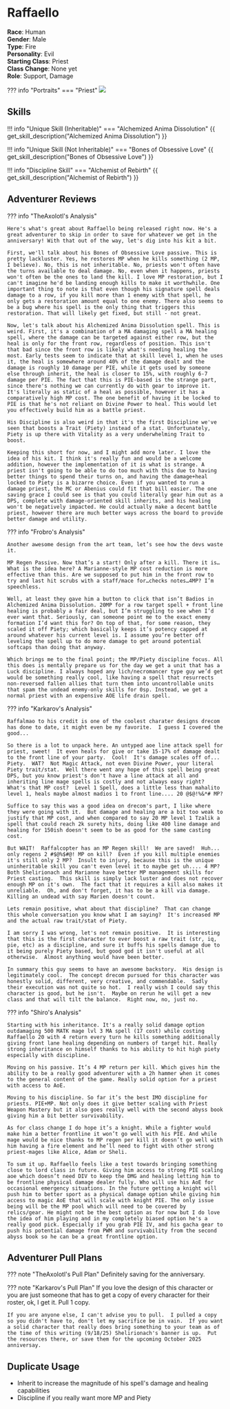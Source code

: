 # Raffaello

**Race**: Human  
**Gender**: Male  
**Type**: Fire  
**Personality**: Evil   
**Starting Class**: Priest    
**Class Change**: None yet  
**Role**: Support, Damage

??? info "Portraits"
    === "Priest"
        ![](../img/raffaello-priest.jpg)

## Skills
!!! info "Unique Skill (Inheritable)"
    === "Alchemized Anima Dissolution"
        {{ get_skill_description("Alchemized Anima Dissolution") }}

!!! info "Unique Skill (Not Inheritable)"
    === "Bones of Obsessive Love"
        {{ get_skill_description("Bones of Obsessive Love") }}

!!! info "Discipline Skill"
    === "Alchemist of Rebirth"
        {{ get_skill_description("Alchemist of Rebirth") }}

## Adventurer Reviews

??? info "TheAxolotl's Analysis"

    Here's what's great about Raffaello being released right now. He's a great adventurer to skip in order to save for whatever we get in the anniversary! With that out of the way, let's dig into his kit a bit.

    First, we'll talk about his Bones of Obsessive Love passive. This is pretty lackluster. Yes, he restores MP when he kills something (2 MP, I believe). No, this is not inheritable. No, priests won't often have the turns available to deal damage. No, even when it happens, priests won't often be the ones to land the kill. I love MP restoration, but I can't imagine he'd be landing enough kills to make it worthwhile. One important thing to note is that even though his signature spell deals damage to a row, if you kill more than 1 enemy with that spell, he only gets a restoration amount equal to one enemy. There also seems to be a bug where his spell is the only thing that triggers this restoration. That will likely get fixed, but still - not great.

    Now, let's talk about his Alchemized Anima Dissolution spell. This is weird. First, it's a combination of a MA damaging spell a MA healing spell, where the damage can be targeted against either row, but the heal is only for the front row, regardless of position. This isn't that bad since the front row is likely what's needing healing the most. Early tests seem to indicate that at skill level 1, when he uses it, the heal is somewhere around 40% of the damage dealt and the damage is roughly 10 damage per PIE, while it gets used by someone else through inherit, the heal is closer to 15%, with roughly 6-7 damage per PIE. The fact that this is PIE-based is the strange part, since there's nothing we can currently do with gear to improve it. It's literally as static of a heal as possible, however it has a comparatively high MP cost. The one benefit of having it be locked to PIE is that he's not reliant on Divine Power to heal. This would let you effectively build him as a battle priest.

    His Discipline is also weird in that it's the first Discipline we've seen that boosts a Trait (Piety) instead of a stat. Unfortunately, Piety is up there with Vitality as a very underwhelming Trait to boost.

    Keeping this short for now, and I might add more later. I love the idea of his kit. I think it's really fun and would be a welcome addition, however the implementation of it is what is strange. A priest isn't going to be able to do too much with this due to having better things to spend their turns on, and having the damage+heal locked to Piety is a bizarre choice. Even if you wanted to run a damage priest, the MC or Abenius could fit that bill easier. The one saving grace I could see is that you could literally gear him out as a DPS, complete with damage-oriented skill inherits, and his healing won't be negatively impacted. He could actually make a decent battle priest, however there are much better ways across the board to provide better damage and utility.

??? info "Frobro's Analysis"

    Another awesome design from the art team, let’s see how the devs waste it. 

    MP Regen Passive. Now that’s a start! Only after a kill. There it is… What is the idea here? A Marianne-style MP cost reduction is more effective than this. Are we supposed to put him in the front row to try and last hit scrubs with a staff/mace for…checks notes…4MP? I’m speechless.

    Well, at least they gave him a button to click that isn’t Badios in Alchemized Anima Dissolution. 20MP for a row target spell + front line healing is probably a fair deal, but I’m struggling to see when I’d ever want that. Seriously, can someone point me to the exact enemy formation I’d want this for? On top of that, for some reason, they scaled it off Piety; which basically keeps it’s potency capped at around whatever his current level is. I assume you’re better off leveling the spell up to do more damage to get around potential softcaps than doing that anyway.

    Which brings me to the final point; the MP/Piety discipline focus. All this does is mentally prepare us for the day we get a unit that has a Luck discipline. I always hoped any lich/necromancer type guy we’d get would be something really cool, like having a spell that resurrects non-reversed fallen allies that turn them into uncontrollable units that spam the undead enemy-only skills for 0sp. Instead, we get a normal priest with an expensive AOE life drain spell.

??? info "Karkarov's Analysis"

    Raffalmao to his credit is one of the coolest charater designs drecom has done to date, it might even be my favorite.  I guess I covered the good...

    So there is a lot to unpack here. An untyped aoe line attack spell for priest, sweet!  It even heals for give or take 15-17% of damage dealt to the front line of your party.  Cool!  It's damage scales off of... Piety.  WAT?  Not Magic Attack, not even Divine Power, your literal Piety trait/stat.  Well there went any hope of this spell being great DPS, but you know priest's don't have a line attack at all and inheriting line mage spells is costly and not always easy right?  What's that MP cost?  Level 1 Spell, does a little less than mahalito level 1, heals maybe almost madios 1 to front line.... 20 @$@!%&*# MP?
    
    Suffice to say this was a good idea on drecom's part, I like where they were going with it.  But damage and healing are a bit too weak to justify that MP cost, and when compared to say 20 MP level 1 Tzalik a spell that could reach 2k surety hits, doing like 400 line damage and healing for 150ish doesn't seem to be as good for the same casting cost.

    But WAIT!  Raffalcopter has an MP Regen skill!  We are saved!  Huh... only regens 2 #$@%$#@! MP on kill?  Even if you kill multiple enemies it's still only 2 MP?  Insult to injury, because this is the unique uninheritable skill you can't even level it to maybe get uh.... 4 MP?  Both Shelirionach and Marianne have better MP management skills for Priest casting.  This skill is simply lack luster and does not recover enough MP on it's own.  The fact that it requires a kill also makes it unreliable.  Oh, and don't forget, it has to be a kill via damage.  Killing an undead with say Marien doesn't count.

    Lets remain positive, what about that discipline?  That can change this whole conversation you know what I am saying?  It's increased MP and the actual raw trait/stat of Piety.
    
    I am sorry I was wrong, let's not remain positive.  It is interesting that this is the first character to ever boost a raw trait (str, iq, pie, etc) as a discipline, and sure it buffs his spells damage due to it being purely Piety based, but good god it isn't useful at all otherwise.  Almost anything would have been better.

    In summary this guy seems to have an awesome backstory.  His design is legitimately cool.  The concept drecom pursued for this character was honestly solid, different, very creative, and commendable.  Sadly their execution was not quite so hot.  I really wish I could say this character is good, but he isn't.  Maybe on rerun he will get a new class and that will tilt the balance.  Right now, no, just no.

??? info "Shiro's Analysis"

    Starting with his inheritance. It's a really solid damage option outdamaging 500 MATK mage lvl 3 MA spell (17 cost) while costing Raffaello 20 with 4 return every turn he kills something additionally giving front lane healing depending on numbers of target hit. Really strong inheritance on himself thanks to his ability to hit high piety especially with discipline.

    Moving on his passive. It’s 4 MP return per kill. Which gives him the ability to be a really good adventurer with a 2h hammer when it comes to the general content of the game. Really solid option for a priest with access to AoE.

    Moving to his discipline. So far it’s the best IMO discipline for priests. PIE+MP. Not only does it give better scaling with Priest Weapon Mastery but it also goes really well with the second abyss book giving him a bit better survivability. 

    As for class change I do hope it’s a knight. While a fighter would make him a better frontline it won’t go well with his PIE. And while mage would be nice thanks to MP regen per kill it doesn’t go well with him having a fire element and he’ll need to fight with other strong priest-mages like Alice, Adam or Sheli.

    To sum it up. Raffaello feels like a test towards bringing something close to lord class in future. Giving him access to strong PIE scaling aoe which doesn’t need DIV to keep the DMG and healing letting him to be frontline physical damage dealer fully. Who will use his AoE for occasional emergency situations. In the future getting a knight will push him to better sport as a physical damage option while giving him access to magic AoE that will scale with knight PIE. The only issue being will be the MP pool which will need to be covered by relics/gear. He might not be the best option as for now but I do love the idea of him playing and in my completely biased option he's a really good pick. Especially if you grab PIE IV, and his gacha gear to push his potential damage from PWM and survivability from the second abyss book so he can be a great frontline option.

## Adventurer Pull Plans

??? note "TheAxolotl's Pull Plan"
    Definitely saving for the anniversary.

??? note "Karkarov's Pull Plan"
    If you love the design of this character or you are just someone that has to get a copy of every character for their roster, ok, I get it.  Pull 1 copy.
    
    If you are anyone else, I can't advise you to pull.  I pulled a copy so you didn't have to, don't let my sacrifice be in vain.  If you want a solid character that really does bring something to your team as of the time of this writing (9/18/25) Shelirionach's banner is up.  Put the resources there, or save them for the upcoming October 2025 anniversay.
    
## Duplicate Usage

* Inherit to increase the magnitude of his spell's damage and healing capabilities
* Discipline if you really want more MP and Piety
